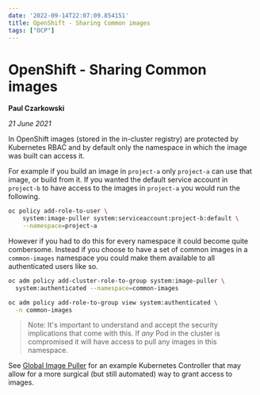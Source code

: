 ```yaml
---
date: '2022-09-14T22:07:09.854151'
title: OpenShift - Sharing Common images
tags: ["OCP"]
---
```

# OpenShift - Sharing Common images

**Paul Czarkowski**

*21 June 2021*

In OpenShift images (stored in the in-cluster registry) are protected by Kubernetes RBAC and by default only the namespace in which the image was built can access it.

For example if you build an image in `project-a` only `project-a` can use that image, or build from it. If you wanted the default service account in `project-b` to have access to the images in `project-a` you would run the following.

```bash
oc policy add-role-to-user \
    system:image-puller system:serviceaccount:project-b:default \
    --namespace=project-a
```

However if you had to do this for every namespace it could become quite combersome. Instead if you choose to have a set of common images in a `common-images` namespace you could make them available to all authenticated users like so.

```bash
oc adm policy add-cluster-role-to-group system:image-puller \
  system:authenticated --namespace=common-images

oc adm policy add-role-to-group view system:authenticated \
  -n common-images
```

> Note: It's important to understand and accept the security implications that come with this. If *any* Pod in the cluster is compromised it will have access to pull any images in this namespace.

See [Global Image Puller](https://github.com/rh-mobb/global-image-puller) for an example Kubernetes Controller that may allow for a more surgical (but still automated) way to grant access to images.
